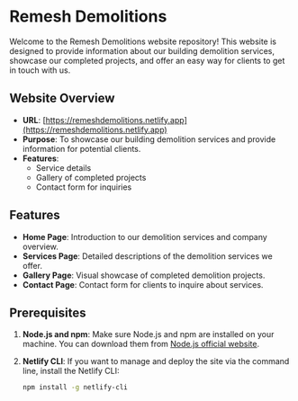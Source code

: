 # Remesh Demolitions

Welcome to the Remesh Demolitions website repository! This website is designed to provide information about our building demolition services, showcase our completed projects, and offer an easy way for clients to get in touch with us.

## Website Overview

- **URL**: [https://remeshdemolitions.netlify.app](https://remeshdemolitions.netlify.app)
- **Purpose**: To showcase our building demolition services and provide information for potential clients.
- **Features**:
  - Service details
  - Gallery of completed projects
  - Contact form for inquiries

## Features

- **Home Page**: Introduction to our demolition services and company overview.
- **Services Page**: Detailed descriptions of the demolition services we offer.
- **Gallery Page**: Visual showcase of completed demolition projects.
- **Contact Page**: Contact form for clients to inquire about services.

## Prerequisites

1. **Node.js and npm**: Make sure Node.js and npm are installed on your machine. You can download them from [Node.js official website](https://nodejs.org/).

2. **Netlify CLI**: If you want to manage and deploy the site via the command line, install the Netlify CLI:

   ```bash
   npm install -g netlify-cli
